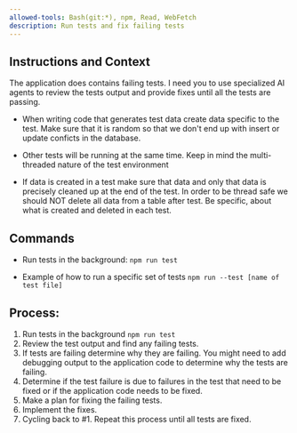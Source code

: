 ```yaml
---
allowed-tools: Bash(git:*), npm, Read, WebFetch
description: Run tests and fix failing tests
---
```


## Instructions and Context

The application does contains failing tests. I need you to use specialized AI agents to review the
tests output and provide fixes until all the tests are passing.

- When writing code that generates test data create data specific to the test. Make sure that it is
  random so that we don't end up with insert or update conficts in the database.

- Other tests will be running at the same time. Keep in mind the multi-threaded nature of the test
  environment

- If data is created in a test make sure that data and only that data is precisely cleaned up at the
  end of the test. In order to be thread safe we should NOT delete all data from a table after test.
  Be specific, about what is created and deleted in each test.

## Commands

- Run tests in the background: `npm run test`

- Example of how to run a specific set of tests `npm run --test [name of test file]`

## Process:

1. Run tests in the background `npm run test`
2. Review the test output and find any failing tests.
3. If tests are failing determine why they are failing. You might need to add debugging output to
   the application code to determine why the tests are failing.
4. Determine if the test failure is due to failures in the test that need to be fixed or if the
   application code needs to be fixed.
5. Make a plan for fixing the failing tests.
6. Implement the fixes.
7. Cycling back to #1. Repeat this process until all tests are fixed.
